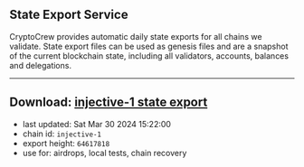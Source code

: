 ## State Export Service
CryptoCrew provides automatic daily state exports for all chains we validate. State export files can be used as genesis files and are a snapshot of the current blockchain state, including all validators, accounts, balances and delegations.

---
**Download: [injective-1 state export](https://dl-eu2.ccvalidators.com/SERVICE/injective/injective-1_export_64617818.json)**
---

- last updated: Sat Mar 30 2024 15:22:00
- chain id: `injective-1`
- export height: `64617818`
- use for: airdrops, local tests, chain recovery
